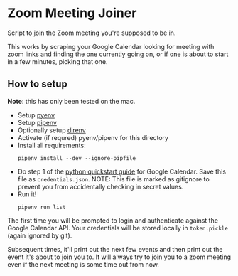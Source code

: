 Zoom Meeting Joiner
===

Script to join the Zoom meeting you're supposed to be in.

This works by scraping your Google Calendar looking for meeting with zoom links and
finding the one currently going on, or if one is about to start in a few minutes,
picking that one.

## How to setup

**Note**: this has only been tested on the mac.

* Setup [pyenv](https://github.com/pyenv/pyenv)
* Setup [pipenv](https://github.com/pypa/pipenv)
* Optionally setup [direnv](https://direnv.net/)
* Activate (if requred) pyenv/pipenv for this directory
* Install all requirements:
  ```shell
  pipenv install --dev --ignore-pipfile
  ```
* Do step 1 of the [python quickstart
  guide](https://developers.google.com/calendar/quickstart/python) for Google Calendar.
  Save this file as `credentials.json`. NOTE: This file is marked as gitignore to
  prevent you from accidentally checking in secret values.
* Run it!
  ```shell
  pipenv run list
  ```

The first time you will be prompted to login and authenticate against the Google
Calendar API. Your credentials will be stored locally in `token.pickle` (again ignored
by git).

Subsequent times, it'll print out the next few events and then print out the event it's
about to join you to. It will always try to join you to a zoom meeting even if the next
meeting is some time out from now.
